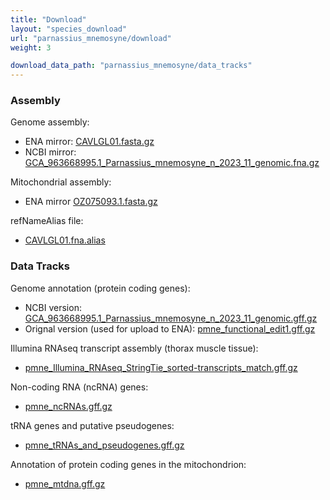 ```yaml
---
title: "Download"
layout: "species_download"
url: "parnassius_mnemosyne/download"
weight: 3

download_data_path: "parnassius_mnemosyne/data_tracks"
---
```


### Assembly

Genome assembly:

- ENA mirror: [CAVLGL01.fasta.gz](https://ftp.ebi.ac.uk/pub/databases/ena/wgs/public/cav/CAVLGL01.fasta.gz)
- NCBI mirror: [GCA_963668995.1_Parnassius_mnemosyne_n_2023_11_genomic.fna.gz](https://ftp.ncbi.nlm.nih.gov/genomes/all/GCA/963/668/995/GCA_963668995.1_Parnassius_mnemosyne_n_2023_11/GCA_963668995.1_Parnassius_mnemosyne_n_2023_11_genomic.fna.gz)

Mitochondrial assembly:

- ENA mirror [OZ075093.1.fasta.gz](https://www.ebi.ac.uk/ena/browser/api/fasta/OZ075093.1?download=true&gzip=true)

refNameAlias file:

- [CAVLGL01.fna.alias](https://raw.githubusercontent.com/ScilifelabDataCentre/swedgene/main/scripts/data_stewardship/alias_files_temp_storage/CAVLGL01.fna.alias)

### Data Tracks

Genome annotation (protein coding genes):

- NCBI version: [GCA_963668995.1_Parnassius_mnemosyne_n_2023_11_genomic.gff.gz](https://ftp.ncbi.nlm.nih.gov/genomes/all/GCA/963/668/995/GCA_963668995.1_Parnassius_mnemosyne_n_2023_11/GCA_963668995.1_Parnassius_mnemosyne_n_2023_11_genomic.gff.gz)
- Orignal version (used for upload to ENA): [pmne_functional_edit1.gff.gz](https://figshare.scilifelab.se/ndownloader/files/47209624)

Illumina RNAseq transcript assembly (thorax muscle tissue):

- [pmne_Illumina_RNAseq_StringTie_sorted-transcripts_match.gff.gz](https://figshare.scilifelab.se/ndownloader/files/47209648)

Non-coding RNA (ncRNA) genes:

- [pmne_ncRNAs.gff.gz](https://figshare.scilifelab.se/ndownloader/files/47209660)

tRNA genes and putative pseudogenes:

- [pmne_tRNAs_and_pseudogenes.gff.gz](https://figshare.scilifelab.se/ndownloader/files/47209663)

Annotation of protein coding genes in the mitochondrion:

- [pmne_mtdna.gff.gz](https://figshare.scilifelab.se/ndownloader/files/47209654)
